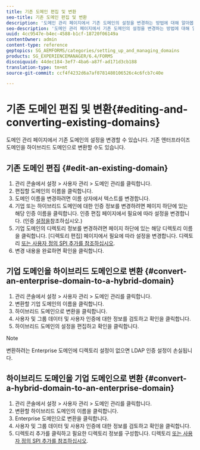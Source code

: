 ```yaml
---
title: 기존 도메인 편집 및 변환
seo-title: 기존 도메인 편집 및 변환
description: '도메인 관리 페이지에서 기존 도메인의 설정을 변경하는 방법에 대해 알아봅니다. 기존 엔터프라이즈 도메인을 하이브리드 도메인으로 또는 그 반대로 변환합니다. '
seo-description: '도메인 관리 페이지에서 기존 도메인의 설정을 변경하는 방법에 대해 알아봅니다. 기존 엔터프라이즈 도메인을 하이브리드 도메인으로 또는 그 반대로 변환합니다. '
uuid: 4cc9547e-b4ec-4588-b1cf-18720f06149a
contentOwner: admin
content-type: reference
geptopics: SG_AEMFORMS/categories/setting_up_and_managing_domains
products: SG_EXPERIENCEMANAGER/6.4/FORMS
discoiquuid: 44dec184-3ef7-4ba6-a87f-ad171d3cb188
translation-type: tm+mt
source-git-commit: ccf4f4232d6a7af0781480106526c4c6fcb7c40e

---
```



# 기존 도메인 편집 및 변환{#editing-and-converting-existing-domains}

도메인 관리 페이지에서 기존 도메인의 설정을 변경할 수 있습니다. 기존 엔터프라이즈 도메인을 하이브리드 도메인으로 변환할 수도 있습니다.

## 기존 도메인 편집 {#edit-an-existing-domain}

1. 관리 콘솔에서 설정 > 사용자 관리 > 도메인 관리를 클릭합니다.
1. 편집할 도메인의 이름을 클릭합니다.
1. 도메인 이름을 변경하려면 이름 상자에서 텍스트를 변경합니다.
1. 기업 또는 하이브리드 도메인에 대한 인증 정보를 변경하려면 페이지 하단에 있는 해당 인증 이름을 클릭합니다. 인증 편집 페이지에서 필요에 따라 설정을 변경합니다. (인증 [설정을](/help/forms/using/admin-help/configuring-authentication-providers.md#authentication-settings)참조하십시오.)
1. 기업 도메인의 디렉토리 정보를 변경하려면 페이지 하단에 있는 해당 디렉토리 이름을 클릭합니다. [디렉토리 편집] 페이지에서 필요에 따라 설정을 변경합니다. 디렉토리 [또는 사용자 정의 SPI 추가를 참조하십시오](/help/forms/using/admin-help/configuring-directories.md#adding-directories-or-custom-spis).
1. 변경 내용을 완료하면 확인을 클릭합니다.

## 기업 도메인을 하이브리드 도메인으로 변환 {#convert-an-enterprise-domain-to-a-hybrid-domain}

1. 관리 콘솔에서 설정 > 사용자 관리 > 도메인 관리를 클릭합니다.
1. 변환할 기업 도메인의 이름을 클릭합니다.
1. 하이브리드 도메인으로 변환을 클릭합니다.
1. 사용자 및 그룹 데이터 및 사용자 인증에 대한 정보를 검토하고 확인을 클릭합니다.
1. 하이브리드 도메인의 설정을 편집하고 확인을 클릭합니다.

>[!NOTE]
>
>변환하려는 Enterprise 도메인에 디렉토리 설정이 없으면 LDAP 인증 설정이 손실됩니다.

## 하이브리드 도메인을 기업 도메인으로 변환 {#convert-a-hybrid-domain-to-an-enterprise-domain}

1. 관리 콘솔에서 설정 > 사용자 관리 > 도메인 관리를 클릭합니다.
1. 변환할 하이브리드 도메인의 이름을 클릭합니다.
1. Enterprise 도메인으로 변환을 클릭합니다.
1. 사용자 및 그룹 데이터 및 사용자 인증에 대한 정보를 검토하고 확인을 클릭합니다.
1. 디렉토리 추가를 클릭하고 필요한 디렉토리 정보를 구성합니다. 디렉토리 [또는 사용자 정의 SPI 추가를 참조하십시오](/help/forms/using/admin-help/configuring-directories.md#adding-directories-or-custom-spis).

